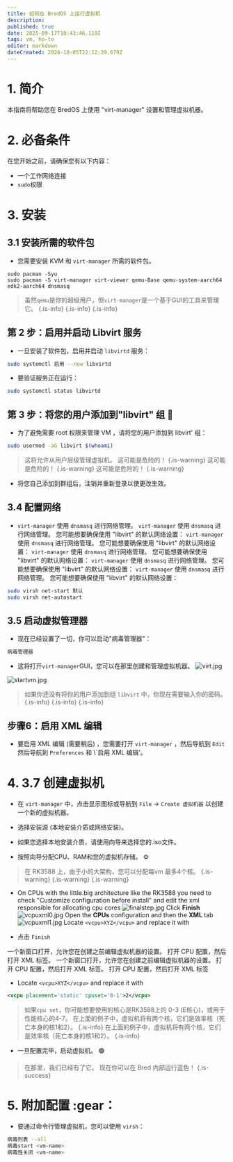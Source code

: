 ```yaml
---
title: 如何在 BredOS 上运行虚拟机
description:
published: true
date: 2025-09-17T10:43:46.119Z
tags: vm, ho-to
editor: markdown
dateCreated: 2024-10-05T22:12:39.679Z
---
```


# 1. 简介

本指南将帮助您在 BredOS 上使用 "virt-manager" 设置和管理虚拟机器。

# 2. 必备条件

在您开始之前，请确保您有以下内容：

- 一个工作网络连接
- `sudo`权限

# 3. 安装

## 3.1 安装所需的软件包

- 您需要安装 KVM 和 `virt-manager` 所需的软件包。

```
sudo pacman -Syu
sudo pacman -S virt-manager virt-viewer qemu-Base qemu-system-aarch64 edk2-aarch64 dnsmasq 
```

> 虽然`qemu`是你的超级用户，但`virt-manager`是一个基于GUI的工具来管理它。
> {.is-info}
> {.is-info}
> {.is-info}

## 第 2 步：启用并启动 Libvirt 服务

- 一旦安装了软件包，启用并启动 `libvirtd` 服务：

```bash
sudo systemctl 启用 --now libvirtd
```

- 要验证服务正在运行：

```bash
sudo systemctl status libvirtd
```

## 第 3 步：将您的用户添加到"libvirt" 组 👥

- 为了避免需要 root 权限来管理 VM ，请将您的用户添加到 libvirt' 组：

```bash
sudo usermod -aG libvirt $(whoami)
```

> 这将允许从用户层级管理虚拟机。 这可能是危险的！
> {.is-warning} 这可能是危险的！
> {.is-warning} 这可能是危险的！
> {.is-warning}

- 将您自己添加到群组后，注销并重新登录以使更改生效。

## 3.4 配置网络

- `virt-manager` 使用 `dnsmasq` 进行网络管理。 `virt-manager` 使用 `dnsmasq` 进行网络管理。 您可能想要确保使用 "libvirt" 的默认网络设置： `virt-manager` 使用 `dnsmasq` 进行网络管理。 您可能想要确保使用 "libvirt" 的默认网络设置： `virt-manager` 使用 `dnsmasq` 进行网络管理。 您可能想要确保使用 "libvirt" 的默认网络设置： `virt-manager` 使用 `dnsmasq` 进行网络管理。 您可能想要确保使用 "libvirt" 的默认网络设置： `virt-manager` 使用 `dnsmasq` 进行网络管理。 您可能想要确保使用 "libvirt" 的默认网络设置：

```bash
sudo virsh net-start 默认
sudo virsh net-autostart
```

## 3.5 启动虚拟管理器

- 现在已经设置了一切，你可以启动"病毒管理器"：

```bash
病毒管理器
```

- 这将打开`virt-manager`GUI，您可以在那里创建和管理虚拟机器。
  ![virt.jpg](/vms/virt.jpg)

![startvm.jpg](/vms/startvm.jpg)

> 如果你还没有将你的用户添加到组 `libvirt` 中，你现在需要输入你的密码。
> {.is-info}
> {.is-info}
> {.is-info}

## 步骤6：启用 XML 编辑

- 要启用 XML 编辑 (需要稍后) ，您需要打开 `virt-manager` ，然后导航到 `Edit` 然后导航到 `Preferences` 和 \\\`启用 XML 编辑'。

# 4. 3.7 创建虚拟机

- 在 `virt-manager` 中，点击显示图标或导航到 `File` -> `Create 虚拟机器` 以创建一个新的虚拟机器。

- 选择安装源 (本地安装介质或网络安装)。

- 如果您选择本地安装介质，请使用向导来选择您的.iso文件。

- 按照向导分配CPU、RAM和您的虚拟机存储。 ⚙️

> 在 RK3588 上，由于小的大架构，您可以分配每vm 最多4个核。
> {.is-warning}
> {.is-warning}
> {.is-warning}

- On CPUs with the little.big architecture like the RK3588 you need to check "Customize configuration before install" and edit the xml responsible for allocating cpu cores
  ![finalstep.jpg](/vms/finalstep.jpg)
  Click **Finish**
  ![vcpuxml0.jpg](/vms/vcpuxml0.jpg)
  Open the **CPUs** configuration and then the **XML** tab
  ![vcpuxml1.jpg](/vms/vcpuxml1.jpg)
  Locate `<vcpu>XYZ</vcpu>` and replace it with

- 点击 `Finish`

一个新窗口打开，允许您在创建之前编辑虚拟机器的设置。 打开 CPU 配置，然后打开 XML 标签。 一个新窗口打开，允许您在创建之前编辑虚拟机器的设置。 打开 CPU 配置，然后打开 XML 标签。 打开 CPU 配置，然后打开 XML 标签

- Locate `<vcpu>XYZ</vcpu>` and replace it with

```xml
<vcpu placement='static' cpuset='0-1'>2</vcpu>
```

> 如果`cpu set`，你可能想要使用的核心是RK3588上的 0-3 (E核心)，或用于性能核心的4-7。
> 在上面的例子中，虚拟机将有两个核，它们是效率核（死亡本身的核1和2）。
> {.is-info}
> 在上面的例子中，虚拟机将有两个核，它们是效率核（死亡本身的核1和2）。
> {.is-info}

- 一旦配置完毕，启动虚拟机。 🟢

> 在那里，我们已经有了它。 现在你可以在 Bred 内部运行蓝色！
> {.is-success}

# 5. 附加配置 :gear：

- 要通过命令行管理虚拟机，您可以使用 `virsh`：

```bash
病毒列表 --all
病毒start <vm-name>
病毒性关闭 <vm-name>
```


